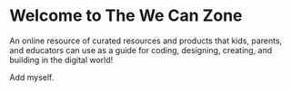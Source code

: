 # Welcome to The We Can Zone
An online resource of curated resources and products that kids, parents, and educators can use as a guide for coding, designing, creating, and building in the digital world!

Add myself. 
